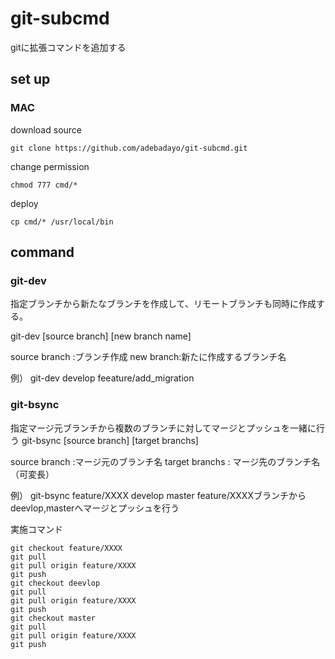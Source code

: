 # git-subcmd

gitに拡張コマンドを追加する

## set up

### MAC

download source
```
git clone https://github.com/adebadayo/git-subcmd.git
```

change permission
```
chmod 777 cmd/*
```

deploy
```
cp cmd/* /usr/local/bin
```

## command

### git-dev
指定ブランチから新たなブランチを作成して、リモートブランチも同時に作成する。

 git-dev [source branch] [new branch name]

source branch :ブランチ作成
new branch:新たに作成するブランチ名

例） git-dev develop feeature/add_migration

### git-bsync
指定マージ元ブランチから複数のブランチに対してマージとプッシュを一緒に行う
 git-bsync [source branch] [target branchs]

source branch :マージ元のブランチ名
target branchs : マージ先のブランチ名（可変長）

例） git-bsync feature/XXXX develop master
feature/XXXXブランチからdeevlop,masterへマージとプッシュを行う

実施コマンド

```
git checkout feature/XXXX
git pull
git pull origin feature/XXXX
git push
git checkout deevlop
git pull
git pull origin feature/XXXX
git push
git checkout master
git pull
git pull origin feature/XXXX
git push
```
